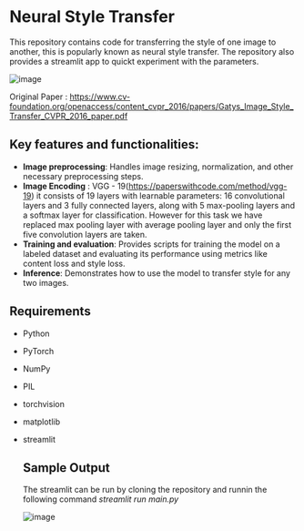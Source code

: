 # Neural Style Transfer
This repository contains code for transferring the style of one image to another, this is popularly known as neural style transfer. The repository also provides a streamlit app to quickt experiment with the parameters.

![image](https://github.com/user-attachments/assets/876f09fa-f615-4442-8483-47f5ef43509a)

Original Paper : https://www.cv-foundation.org/openaccess/content_cvpr_2016/papers/Gatys_Image_Style_Transfer_CVPR_2016_paper.pdf

## Key features and functionalities:
* **Image preprocessing**: Handles image resizing, normalization, and other necessary preprocessing steps.
* **Image Encoding** : VGG - 19(https://paperswithcode.com/method/vgg-19) it consists of 19 layers with learnable parameters: 16 convolutional layers and 3 fully connected layers, along with 5 max-pooling layers and a softmax layer for classification. However for this task we have replaced max pooling layer with average pooling layer and only the first five convolution layers are taken.
* **Training and evaluation**: Provides scripts for training the model on a labeled dataset and evaluating its performance using metrics like content loss and style loss.
* **Inference**: Demonstrates how to use the model to transfer style for any two images.

## Requirements 

* Python
* PyTorch 
* NumPy
* PIL
* torchvision
* matplotlib
* streamlit

  ## Sample Output

  The streamlit can be run by cloning the repository and runnin the following command *streamlit run main.py*

  ![image](https://github.com/user-attachments/assets/b780fd84-bd4d-415e-afe6-4fd4a19354a4)
